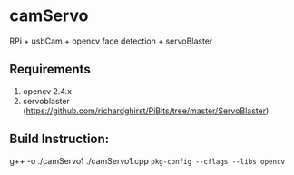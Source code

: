 # camServo #
RPi + usbCam + opencv face detection + servoBlaster 

## Requirements
1. opencv 2.4.x
2. servoblaster  (https://github.com/richardghirst/PiBits/tree/master/ServoBlaster)

## Build Instruction:
g++ -o ./camServo1 ./camServo1.cpp `pkg-config --cflags --libs opencv`



